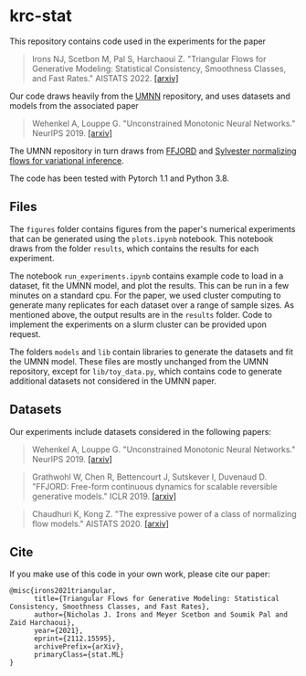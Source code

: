# krc-stat

This repository contains code used in the experiments for the paper
> Irons NJ, Scetbon M, Pal S, Harchaoui Z. "Triangular Flows for Generative Modeling: Statistical Consistency, Smoothness Classes, and Fast Rates." AISTATS 2022. 
> [[arxiv]](https://arxiv.org/abs/2112.15595)

Our code draws heavily from the [UMNN](https://github.com/AWehenkel/UMNN) repository, and uses datasets and models from the associated paper 
> Wehenkel A, Louppe G. "Unconstrained Monotonic Neural Networks." NeurIPS 2019.
> [[arxiv]](https://arxiv.org/abs/1908.05164)

The UMNN repository in turn draws from [FFJORD](https://github.com/rtqichen/ffjord) 
and [Sylvester normalizing flows for variational inference](https://github.com/riannevdberg/sylvester-flows).

The code has been tested with Pytorch 1.1 and Python 3.8.

## Files

The `figures` folder contains figures from the paper's numerical experiments that can be generated using the `plots.ipynb` notebook. This notebook draws from the folder `results`, which contains the results for each experiment. 

The notebook `run_experiments.ipynb` contains example code to load in a dataset, fit the UMNN model, and plot the results. This can be run in a few minutes on a standard cpu. For the paper, we used cluster computing to generate many replicates for each dataset over a range of sample sizes. As mentioned above, the output results are in the `results` folder. Code to implement the experiments on a slurm cluster can be provided upon request.

The folders `models` and `lib` contain libraries to generate the datasets and fit the UMNN model. These files are mostly unchanged from the UMNN repository, except for `lib/toy_data.py`, which contains code to generate additional datasets not considered in the UMNN paper.

## Datasets

Our experiments include datasets considered in the following papers:
> Wehenkel A, Louppe G. "Unconstrained Monotonic Neural Networks." NeurIPS 2019.
> [[arxiv]](https://arxiv.org/abs/1908.05164)

> Grathwohl W, Chen R, Bettencourt J, Sutskever I, Duvenaud D. "FFJORD: Free-form continuous dynamics for scalable reversible generative models." ICLR 2019.
> [[arxiv]](https://arxiv.org/abs/1810.01367)

> Chaudhuri K, Kong Z. "The expressive power of a class of normalizing flow models." AISTATS 2020.
> [[arxiv]](https://arxiv.org/abs/2006.00392)

## Cite

If you make use of this code in your own work, please cite our paper:

```
@misc{irons2021triangular,
      title={Triangular Flows for Generative Modeling: Statistical Consistency, Smoothness Classes, and Fast Rates}, 
      author={Nicholas J. Irons and Meyer Scetbon and Soumik Pal and Zaid Harchaoui},
      year={2021},
      eprint={2112.15595},
      archivePrefix={arXiv},
      primaryClass={stat.ML}
}
```
